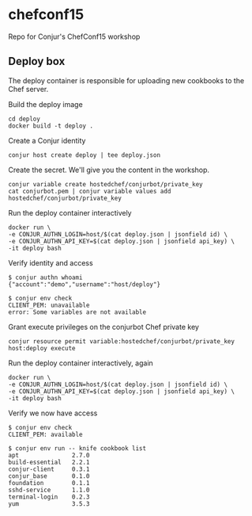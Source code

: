 # chefconf15

Repo for Conjur's ChefConf15 workshop

## Deploy box

The deploy container is responsible for uploading new cookbooks to the Chef server.

Build the deploy image
```
cd deploy
docker build -t deploy .
```

Create a Conjur identity
```
conjur host create deploy | tee deploy.json
```

Create the secret. We'll give you the content in the workshop.
```
conjur variable create hostedchef/conjurbot/private_key
cat conjurbot.pem | conjur variable values add hostedchef/conjurbot/private_key
```

Run the deploy container interactively
```
docker run \
-e CONJUR_AUTHN_LOGIN=host/$(cat deploy.json | jsonfield id) \
-e CONJUR_AUTHN_API_KEY=$(cat deploy.json | jsonfield api_key) \
-it deploy bash
```

Verify identity and access
```
$ conjur authn whoami
{"account":"demo","username":"host/deploy"}

$ conjur env check
CLIENT_PEM: unavailable
error: Some variables are not available
```

Grant execute privileges on the conjurbot Chef private key

```
conjur resource permit variable:hostedchef/conjurbot/private_key host:deploy execute
```

Run the deploy container interactively, again
```
docker run \
-e CONJUR_AUTHN_LOGIN=host/$(cat deploy.json | jsonfield id) \
-e CONJUR_AUTHN_API_KEY=$(cat deploy.json | jsonfield api_key) \
-it deploy bash
```

Verify we now have access
```
$ conjur env check
CLIENT_PEM: available

$ conjur env run -- knife cookbook list
apt               2.7.0
build-essential   2.2.1
conjur-client     0.3.1
conjur_base       0.1.0
foundation        0.1.1
sshd-service      1.1.0
terminal-login    0.2.3
yum               3.5.3
```